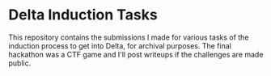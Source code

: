 # Delta Induction Tasks

This repository contains the submissions I made for various tasks of the induction process to get into Delta, for archival purposes. 
The final hackathon was a CTF game and I'll post writeups if the challenges are made public.
